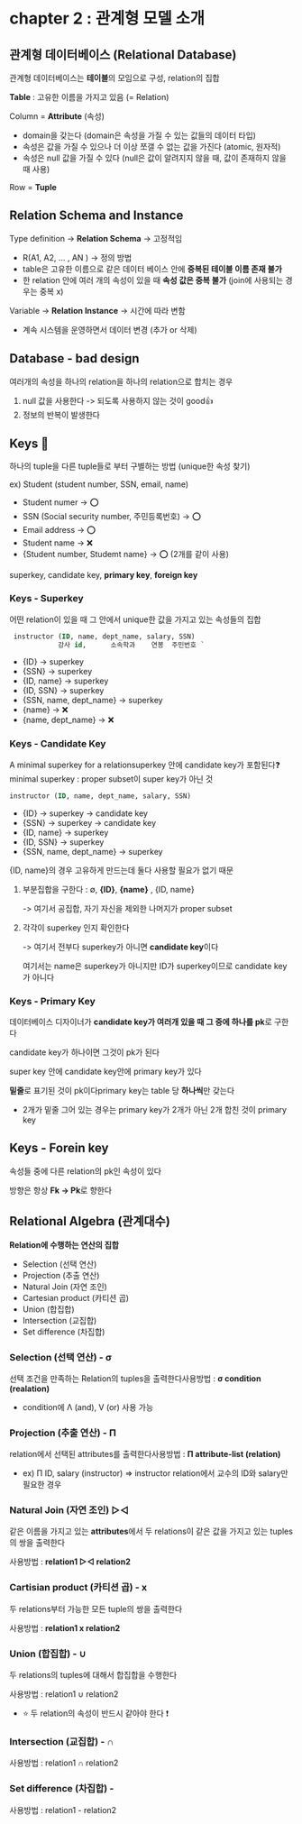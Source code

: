 # **chapter 2 : 관계형 모델 소개**

## 관계형 데이터베이스 (Relational Database)

관계형 데이터베이스는 **테이블**의 모임으로 구성, relation의 집합

**Table** : 고유한 이름을 가지고 있음 (= Relation)

Column = **Attribute** (속성)

- domain을 갖는다 (domain은 속성을 가질 수 있는 값들의 데이터 타입)
- 속성은 값을 가질 수 있으나 더 이상 쪼갤 수 없는 값을 가진다 (atomic, 원자적)
- 속성은 null 값을 가질 수 있다 (null은 값이 알려지지 않을 때, 값이 존재하지 않을때 사용)

Row = **Tuple**

## Relation Schema and Instance

Type definition -> **Relation Schema** -> 고정적임

- R(A1, A2, ... , AN ) -> 정의 방법
- table은 고유한 이름으로 같은 데이터 베이스 안에 **중복된 테이블 이름 존재 불가**
- 한 relation 안에 여러 개의 속성이 있을 때 **속성 값은 중복 불가** (join에 사용되는 경우는 중복 x)

Variable -> **Relation Instance** -> 시간에 따라 변함

- 계속 시스템을 운영하면서 데이터 변경 (추가 or 삭제)

## Database - bad design

여러개의 속성을 하나의 relation을 하나의 relation으로 합치는 경우

1. null 값을 사용한다 -> 되도록 사용하지 않는 것이 good👍
2. 정보의 반복이 발생한다

## Keys 🔑

하나의 tuple을 다른 tuple들로 부터 구별하는 방법 (unique한 속성 찾기)

ex) Student (student number, SSN, email, name)

- Student numer -> ⭕
- SSN (Social security number, 주민등록번호) -> ⭕
- Email address -> ⭕
- Student name -> ❌
- {Student number, Studemt name} -> ⭕ (2개를 같이 사용)

superkey, candidate key, **primary key**, **foreign key**

### Keys - Superkey

어떤 relation이 있을 때 그 안에서 unique한 값을 가지고 있는 속성들의 집합

```sql
 instructor (ID, name, dept_name, salary, SSN)         
            강사 id,      소속학과    연봉  주민번호 `
```

- {ID} -> superkey
- {SSN} -> superkey
- {ID, name} -> superkey
- {ID, SSN} -> superkey
- {SSN, name, dept_name} -> superkey
- {name} -> ❌
- {name, dept_name} -> ❌

### Keys - Candidate Key

A minimal superkey for a relationsuperkey 안에 candidate key가 포함된다❓ minimal superkey : proper subset이 super key가 아닌 것

```sql
instructor (ID, name, dept_name, salary, SSN) 
```

- {ID} -> superkey -> candidate key
- {SSN} -> superkey -> candidate key
- {ID, name} -> superkey
- {ID, SSN} -> superkey
- {SSN, name, dept_name} -> superkey

{ID, name}의 경우 고유하게 만드는데 둘다 사용할 필요가 없기 때문

1. 부분집합을 구한다 : ∅, **{ID}**, **{name}** , {ID, name}

   -> 여기서 공집합, 자기 자신을 제외한 나머지가 proper subset

2. 각각이 superkey 인지 확인한다

   -> 여기서 전부다 superkey가 아니면 **candidate key**이다

   여기서는 name은 superkey가 아니지만 ID가 superkey이므로 candidate key가 아니다

### Keys - Primary Key

데이터베이스 디자이너가 **candidate key가 여러개 있을 때 그 중에 하나를 pk**로 구한다

candidate key가 하나이면 그것이 pk가 된다

super key 안에 candidate key안에 primary key가 있다

**밑줄**로 표기된 것이 pk이다primary key는 table 당 **하나씩**만 갖는다

- 2개가 밑줄 그어 있는 경우는 primary key가 2개가 아닌 2개 합친 것이 primary key

## Keys - Forein key

속성들 중에 다른 relation의 pk인 속성이 있다

방향은 항상 **Fk -> Pk**로 향한다

## Relational Algebra (관계대수)

**Relation에 수행하는 연산의 집합**

- Selection (선택 연산)
- Projection (추출 연산)
- Natural Join (자연 조인)
- Cartesian product (카티션 곱)
- Union (합집합)
- Intersection (교집합)
- Set difference (차집합)

### Selection (선택 연산) - σ

선택 조건을 만족하는 Relation의 tuples을 출력한다사용방법 : **σ condition (realation)**

- condition에 Λ (and), V (or) 사용 가능

### Projection (추출 연산) - Π

relation에서 선택된 attributes를 출력한다사용방법 : **Π attribute-list (relation)**

- ex) Π ID, salary (instructor) => instructor relation에서 교수의 ID와 salary만 필요한 경우

### Natural Join (자연 조인) ▷◁

같은 이름을 가지고 있는 **attributes**에서 두 relations이 같은 값을 가지고 있는 tuples의 쌍을 출력한다

사용방법 : **relation1 ▷◁ relation2**

### Cartisian product (카티션 곱) - x

두 relations부터 가능한 모든 tuple의 쌍을 출력한다

사용방법 : **relation1 x relation2**

### Union (합집합) - ∪

두 relations의 tuples에 대해서 합집합을 수행한다

사용방법 : relation1 ∪ relation2

- ⭐ 두 relation의 속성이 반드시 같아야 한다 ❗

### Intersection (교집합) - ∩

사용방법 : relation1 ∩ relation2

### Set difference (차집합) -

사용방법 : relation1 - relation2

